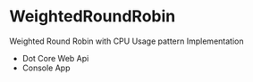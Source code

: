 # WeightedRoundRobin

Weighted Round Robin with CPU Usage pattern Implementation

* Dot Core Web Api
* Console App

